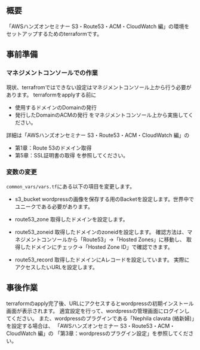 ## 概要
「AWSハンズオンセミナー S3・Route53・ACM・CloudWatch 編」の環境をセットアップするためのterraformです。

## 事前準備
### マネジメントコンソールでの作業
現状、terrafromではできない設定はマネジメントコンソール上から行う必要があります。
terraformをapplyする前に
* 使用するドメインのDomainの発行
* 発行したDomainのACMの発行
をマネジメントコンソール上から実施してください。

詳細は「AWSハンズオンセミナー S3・Route53・ACM・CloudWatch 編」の
* 第1章：Route 53のドメイン取得
* 第5章：SSL証明書の取得
を参照してください。

### 変数の変更
```common_vars/vars.tf```にある以下の項目を変更します。

* s3_bucket
wordpressの画像を保存する用のBacketを設定します。世界中でユニークである必要があります。

* route53_zone
取得したドメインを設定します。

* route53_zoneid
取得したドメインのzoneidを設定します。
確認方法は、マネジメントコンソールから「Route53」→「Hosted Zones」に移動し、
取得したドメインにチェック→「Hosted Zone ID」で確認できます。

* route53_record
取得したドメインにAレコードを設定しています。
実際にアクセスしたいURLを設定します。

## 事後作業
terraformのapply完了後、URLにアクセスするとwordpressの初期インストール画面が表示されます。
適宜設定を行って、wordpressの管理画面にログインしてください。
また、wordpressのプラグインである「Nephila clavata (絡新婦)」を設定する場合は、
「AWSハンズオンセミナー S3・Route53・ACM・CloudWatch 編」の
「第3章：wordpressのプラグイン設定」を参照してください。